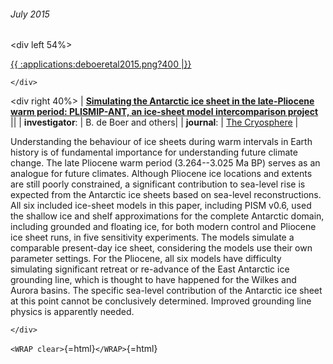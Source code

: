 ###### July 2015

\<div left 54%\>

[{{ :applications:deboeretal2015.png?400
\|}}](http://www.the-cryosphere.net/9/881/2015/tc-9-881-2015.html)

```{=html}
</div>
```
\<div right 40%\> \| **[Simulating the Antarctic ice sheet in the
late-Pliocene warm period: PLISMIP-ANT, an ice-sheet model
intercomparison
project](http://www.the-cryosphere.net/9/881/2015/tc-9-881-2015.html)**
\|\| \| **investigator**: \| B. de Boer and others\| \|
**journal**: \| [The
Cryosphere](http://www.the-cryosphere.net/) \|

Understanding the behaviour of ice sheets during warm intervals in Earth
history is of fundamental importance for understanding future climate
change. The late Pliocene warm period (3.264\--3.025 Ma BP) serves as an
analogue for future climates. Although Pliocene ice locations and
extents are still poorly constrained, a significant contribution to
sea-level rise is expected from the Antarctic ice sheets based on
sea-level reconstructions. All six included ice-sheet models in this
paper, including PISM v0.6, used the shallow ice and shelf
approximations for the complete Antarctic domain, including grounded and
floating ice, for both modern control and Pliocene ice sheet runs, in
five sensitivity experiments. The models simulate a comparable
present-day ice sheet, considering the models use their own parameter
settings. For the Pliocene, all six models have difficulty simulating
significant retreat or re-advance of the East Antarctic ice grounding
line, which is thought to have happened for the Wilkes and Aurora
basins. The specific sea-level contribution of the Antarctic ice sheet
at this point cannot be conclusively determined. Improved grounding line
physics is apparently needed.

```{=html}
</div>
```
`<WRAP clear>`{=html}`</WRAP>`{=html}
